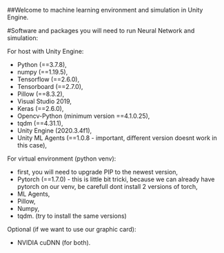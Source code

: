 ##Welcome to machine learning environment and simulation in Unity Engine.


#Software and packages you will need to run Neural Network and simulation:

For host with Unity Engine:
- Python (==3.7.8),
- numpy (==1.19.5),
- Tensorflow (==2.6.0),
- Tensorboard (==2.7.0),
- Pillow (==8.3.2),
- Visual Studio 2019,
- Keras (==2.6.0),
- Opencv-Python (minimum version ==4.1.0.25),
- tqdm (==4.31.1),
- Unity Engine (2020.3.4f1),
- Unity ML Agents (==1.0.8 - important, different version doesnt work in this case),

For virtual environment (python venv):
- first, you will need to upgrade PIP to the newest version,
- Pytorch (==1.7.0) - this is little bit tricki, because we can already have pytorch on our venv, be carefull dont install 2 versions of torch,
- ML Agents,
- Pillow,
- Numpy, 
- tqdm. 
(try to install the same versions)

Optional (if we want to use our graphic card):
- NVIDIA cuDNN (for both).
